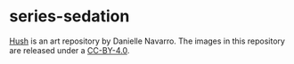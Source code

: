 
<!-- README.md is generated from README.Rmd. Please edit that file -->

# series-sedation

<!-- badges: start -->
<!-- badges: end -->

[Hush](https://art.djnavarro.net/gallery/sedation/) is an art repository
by Danielle Navarro. The images in this repository are released under a
[CC-BY-4.0](./LICENSE.md).
